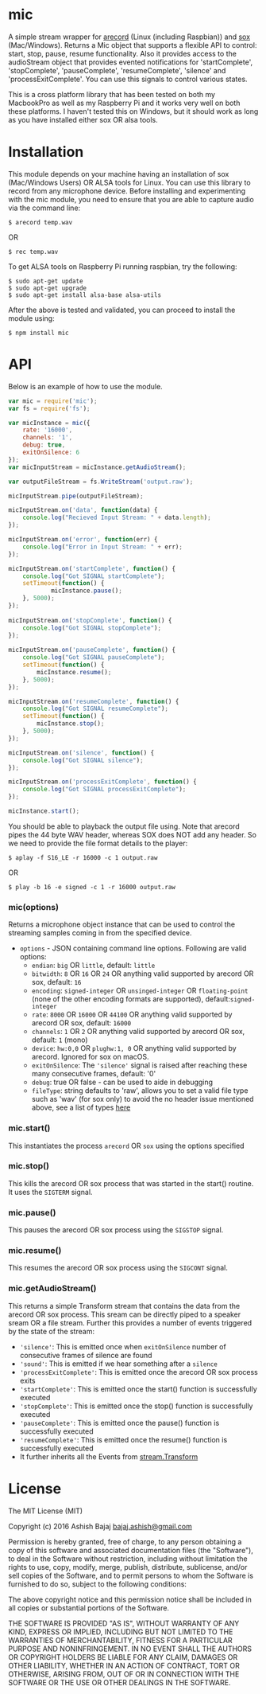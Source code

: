 # mic
A simple stream wrapper for [arecord](http://alsa-project.org/) (Linux (including Raspbian)) and [sox](http://sox.sourceforge.net/) (Mac/Windows). Returns a Mic object that supports a flexible API to control: start, stop, pause, resume functionality. Also it provides access to the audioStream object that provides evented notifications for 'startComplete', 'stopComplete', 'pauseComplete', 'resumeComplete', 'silence' and 'processExitComplete'. You can use this signals to control various states.

This is a cross platform library that has been tested on both my MacbookPro as well as my Raspberry Pi and it works very well on both these platforms. I haven't tested this on Windows, but it should work as long as you have installed either sox OR alsa tools. 

Installation
============
This module depends on your machine having an installation of sox (Mac/Windows Users) OR ALSA tools for Linux. You can use this library to record from any microphone device.
Before installing and experimenting with the mic module, you need to ensure that you are able to capture audio via the command line:

```
$ arecord temp.wav
```
OR
```
$ rec temp.wav
```
To get ALSA tools on Raspberry Pi running raspbian, try the following:
```
$ sudo apt-get update
$ sudo apt-get upgrade
$ sudo apt-get install alsa-base alsa-utils
```

After the above is tested and validated, you can proceed to install the module using:

```
$ npm install mic
```

API
============
Below is an example of how to use the module. 
```javascript
var mic = require('mic');
var fs = require('fs');

var micInstance = mic({
    rate: '16000',
    channels: '1',
    debug: true,
    exitOnSilence: 6
});
var micInputStream = micInstance.getAudioStream();

var outputFileStream = fs.WriteStream('output.raw');

micInputStream.pipe(outputFileStream);

micInputStream.on('data', function(data) {
    console.log("Recieved Input Stream: " + data.length);
});

micInputStream.on('error', function(err) {
    console.log("Error in Input Stream: " + err);
});

micInputStream.on('startComplete', function() {
    console.log("Got SIGNAL startComplete");
    setTimeout(function() {
            micInstance.pause();
    }, 5000);
});
    
micInputStream.on('stopComplete', function() {
    console.log("Got SIGNAL stopComplete");
});
    
micInputStream.on('pauseComplete', function() {
    console.log("Got SIGNAL pauseComplete");
    setTimeout(function() {
        micInstance.resume();
    }, 5000);
});

micInputStream.on('resumeComplete', function() {
    console.log("Got SIGNAL resumeComplete");
    setTimeout(function() {
        micInstance.stop();
    }, 5000);
});

micInputStream.on('silence', function() {
    console.log("Got SIGNAL silence");
});

micInputStream.on('processExitComplete', function() {
    console.log("Got SIGNAL processExitComplete");
});

micInstance.start();
```

You should be able to playback the output file using. Note that arecord pipes the 44 byte WAV header, whereas SOX does NOT add any header. So we need to provide the file format details to the player:

```
$ aplay -f S16_LE -r 16000 -c 1 output.raw
```
OR
```
$ play -b 16 -e signed -c 1 -r 16000 output.raw
```

### mic(options)
Returns a microphone object instance that can be used to control the streaming samples coming in from the specified device.
* `options` - JSON containing command line options. Following are valid options:
    * `endian`: `big` OR `little`, default: `little`
    * `bitwidth`: `8` OR `16` OR `24` OR anything valid supported by arecord OR sox, default: `16`
    * `encoding`: `signed-integer` OR `unsinged-integer` OR `floating-point` (none of the other encoding formats are supported), default:`signed-integer`
    * `rate`: `8000` OR `16000` OR `44100` OR anything valid supported by arecord OR sox, default: `16000`
    * `channels`: `1` OR `2` OR anything valid supported by arecord OR sox, default: `1` (mono)
    * `device`: `hw:0,0` OR `plughw:1, 0` OR anything valid supported by arecord. Ignored for sox on macOS.
    * `exitOnSilence`: The `'silence'` signal is raised after reaching these many consecutive frames, default: '0'
    * `debug`: true OR false - can be used to aide in debugging
    * `fileType`: string defaults to 'raw', allows you to set a valid file type such as 'wav' (for sox only) to avoid the no header issue mentioned above, see a list of types [here](http://sox.sourceforge.net/soxformat.html)

### mic.start()
This instantiates the process `arecord` OR `sox` using the options specified

### mic.stop()
This kills the arecord OR sox process that was started in the start() routine. It uses the `SIGTERM` signal.

### mic.pause()
This pauses the arecord OR sox process using the `SIGSTOP` signal.

### mic.resume()
This resumes the arecord OR sox process using the `SIGCONT` signal.

### mic.getAudioStream()
This returns a simple Transform stream that contains the data from the arecord OR sox process. This sream can be directly piped to a speaker sream OR a file stream. Further this provides a number of events triggered by the state of the stream:
* `'silence'`: This is emitted once when `exitOnSilence` number of consecutive frames of silence are found
* `'sound'`: This is emitted if we hear something after a `silence`
* `'processExitComplete'`: This is emitted once the arecord OR sox process exits
* `'startComplete'`: This is emitted once the start() function is successfully executed
* `'stopComplete'`: This is emitted once the stop() function is successfully executed
* `'pauseComplete'`: This is emitted once the pause() function is successfully executed
* `'resumeComplete'`: This is emitted once the resume() function is successfully executed
* It further inherits all the Events from [stream.Transform](http://nodejs.org/api/stream.html#stream_class_stream_transform)


License
==========
The MIT License (MIT)

Copyright (c) 2016 Ashish Bajaj bajaj.ashish@gmail.com

Permission is hereby granted, free of charge, to any person obtaining a copy of this software and associated documentation files (the "Software"), to deal in the Software without restriction, including without limitation the rights to use, copy, modify, merge, publish, distribute, sublicense, and/or sell copies of the Software, and to permit persons to whom the Software is furnished to do so, subject to the following conditions:

The above copyright notice and this permission notice shall be included in all copies or substantial portions of the Software.

THE SOFTWARE IS PROVIDED "AS IS", WITHOUT WARRANTY OF ANY KIND, EXPRESS OR IMPLIED, INCLUDING BUT NOT LIMITED TO THE WARRANTIES OF MERCHANTABILITY, FITNESS FOR A PARTICULAR PURPOSE AND NONINFRINGEMENT. IN NO EVENT SHALL THE AUTHORS OR COPYRIGHT HOLDERS BE LIABLE FOR ANY CLAIM, DAMAGES OR OTHER LIABILITY, WHETHER IN AN ACTION OF CONTRACT, TORT OR OTHERWISE, ARISING FROM, OUT OF OR IN CONNECTION WITH THE SOFTWARE OR THE USE OR OTHER DEALINGS IN THE SOFTWARE.
